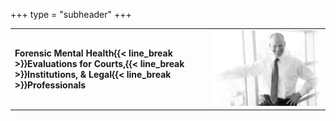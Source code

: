 +++
type = "subheader"
+++

|                                                                      |                                                    |
|----------------------------------------------------------------------|----------------------------------------------------|
| **Forensic Mental Health{{< line_break >}}Evaluations for Courts,{{< line_break >}}Institutions, & Legal{{< line_break >}}Professionals** | ![Evan Freedman](/images/evan-standing-narrow.jpg) |
